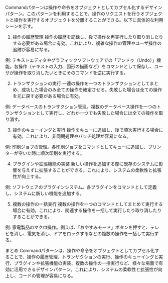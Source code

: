 Commandパターンは操作や命令をオブジェクトとしてカプセル化するデザインパターン。このパターンを利用することで、操作のリクエストを行うオブジェクトと操作を実行するオブジェクトを分離することができる。以下に具体的な利用シーンを示す。

1. 操作の履歴管理
操作の履歴を記録し、後で操作を再実行したり取り消したりする必要がある場合に有効。これにより、複雑な操作の管理やユーザ操作の追跡が容易になる。

例: テキストエディタやグラフィックソフトウェアでの「アンドゥ（Undo）」機能。各操作（テキストの入力、図形の描画など）をコマンドとして保存し、ユーザが操作を取り消したいときにそのコマンドを逆に実行する。

2. トランザクションの実行
一連の操作を一つのトランザクションとしてまとめ、成功した場合のみ全ての操作を確定させる。失敗した場合は全ての操作を元に戻す必要がある場合に有効。

例: データベースのトランザクション管理。複数のデータベース操作を一つのトランザクションとして実行し、どれか一つでも失敗した場合には全ての操作を取り消す。

3. 操作のキューイングと実行
操作をキューに追加し、後で順次実行する場合に有効。これにより、非同期処理やバッチ処理が容易になる。

例: 印刷ジョブの管理。各印刷ジョブをコマンドとしてキューに追加し、プリンターが空いた時に順次印刷を実行する。

4. プラグインや拡張機能の実装
新しい操作を追加する際に既存のシステムに影響を与えずに拡張することができる。これにより、システムの柔軟性と拡張性が向上する。

例: ソフトウェアのプラグインシステム。各プラグインをコマンドとして定義し、システムに新しい機能を追加する。

5. 複数の操作の一括実行
複数の操作を一つのコマンドとしてまとめて実行する場合に有効。これにより、関連する操作を一括して実行したり取り消したりすることができる。

例: 家電製品のマクロ操作。例えば、「おやすみモード」ボタンを押すと、テレビを消し、電気を消し、ドアをロックするなどの複数の操作を一括して実行する。

まとめ
Commandパターンは、操作や命令をオブジェクトとしてカプセル化することで、操作の履歴管理、トランザクションの実行、操作のキューイングと実行、プラグインや拡張機能の実装、複数の操作の一括実行など、様々な場面で有効に活用できるデザインパターン。これにより、システムの柔軟性と拡張性が向上し、コードの管理が容易になる。